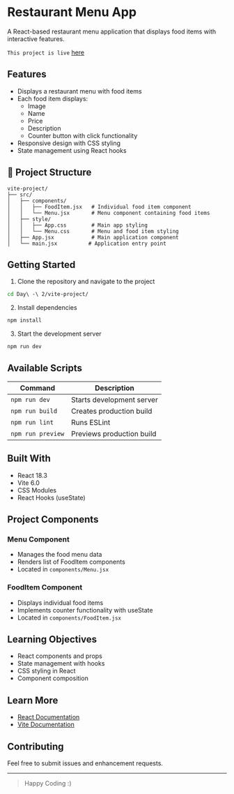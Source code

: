 # Restaurant Menu App

A React-based restaurant menu application that displays food items with interactive features.

`This project is live` [here](https://cards.nikhillkarn.com.np/)

## Features

- Displays a restaurant menu with food items
- Each food item displays:
  - Image
  - Name
  - Price
  - Description
  - Counter button with click functionality
- Responsive design with CSS styling
- State management using React hooks


## 📁 Project Structure
```text
vite-project/
├── src/
│   ├── components/
│   │   ├── FoodItem.jsx   # Individual food item component
│   │   └── Menu.jsx       # Menu component containing food items
│   ├── style/
│   │   ├── App.css        # Main app styling
│   │   └── Menu.css       # Menu and food item styling
│   ├── App.jsx            # Main application component
│   └── main.jsx          # Application entry point
```

## Getting Started

1. Clone the repository and navigate to the project
```bash
cd Day\ -\ 2/vite-project/
```

2. Install dependencies
```bash
npm install
```

3. Start the development server
```bash
npm run dev
```

## Available Scripts

| Command | Description |
|---------|-------------|
| `npm run dev` | Starts development server |
| `npm run build` | Creates production build |
| `npm run lint` | Runs ESLint |
| `npm run preview` | Previews production build |

## Built With

- React 18.3
- Vite 6.0
- CSS Modules
- React Hooks (useState)

## Project Components

### Menu Component
- Manages the food menu data
- Renders list of FoodItem components
- Located in `components/Menu.jsx`

### FoodItem Component
- Displays individual food items
- Implements counter functionality with useState
- Located in `components/FoodItem.jsx`

## Learning Objectives

- React components and props
- State management with hooks
- CSS styling in React
- Component composition

## Learn More

- [React Documentation](https://reactjs.org/docs)
- [Vite Documentation](https://vitejs.dev/guide/)

## Contributing

Feel free to submit issues and enhancement requests.

---
>Happy Coding :)